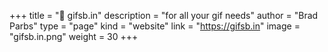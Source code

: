 +++
title = "💝️ gifsb.in"
description = "for all your gif needs"
author = "Brad Parbs"
type = "page"
kind = "website"
link = "https://gifsb.in"
image = "gifsb.in.png"
weight = 30
+++
